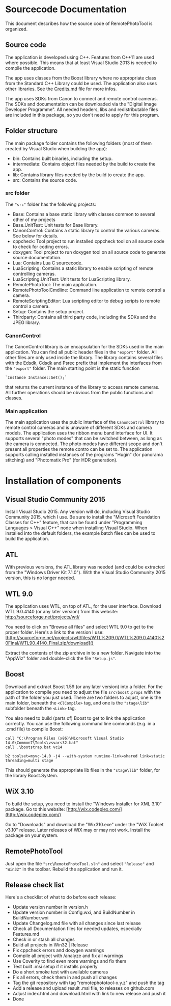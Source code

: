 # Sourcecode Documentation #

This document describes how the source code of RemotePhotoTool is organized.

## Source code ##

The application is developed using C++. Features from C++11 are used where possible. This means that at least Visual Studio 2013 is needed to compile the application.

The app uses classes from the Boost library where no appropriate class from the Standard
C++ Library could be used. The application also uses other libraries. See the
[Credits.md](Credits.md) file for more infos.

The app uses SDKs from Canon to connect and remote control cameras. The SDKs and documentation can be downloaded via the "Digital Image Developer Programme". All needed headers, libs and redistributable files are included in this package, so you don't need to apply for this program.

## Folder structure ##

The main package folder contains the following folders (most of them created by Visual Studio when
building the app):

- bin: Contains built binaries, including the setup.
- intermediate: Contains object files needed by the build to create the app.
- lib: Contains library files needed by the build to create the app.
- src: Contains the source code.

### src folder ###

The `"src"` folder has the following projects:

- Base: Contains a base static library with classes common to several other of my projects
- Base.UnitTest: Unit tests for Base library.
- CanonControl: Contains a static library to control the various cameras. See below for details.
- cppcheck: Tool project to run installed cppcheck tool on all source code to check for coding errors.
- doxygen: Tool project to run doxygen tool on all source code to generate source documentation.
- Lua: Contains Lua C sourcecode.
- LuaScripting: Contains a static library to enable scripting of remote controlling cameras.
- LuaScripting.UnitTest: Unit tests for LuaScripting library.
- RemotePhotoTool: The main application.
- RemotePhotoToolCmdline: Command line application to remote control a camera.
- RemoteScriptingEditor: Lua scripting editor to debug scripts to remote control a camera.
- Setup: Contains the setup project.
- Thirdparty: Contains all third party code, including the SDKs and the JPEG library.

### CanonControl ###

The CanonControl library is an encapsulation for the SDKs used in the main application. You
can find all public header files in the `"export"` folder. All other files are only used inside
the library. The library contains several files with the Edsdk, Cdsdk and Psrec prefix that
implement the interfaces from the `"export"` folder. The main starting point is the static
function

    `Instance Instance::Get();`

that returns the current instance of the library to access remote cameras. All further operations
should be obvious from the public functions and classes.   

### Main application ###

The main application uses the public interface of the `CanonControl` library to remote control
cameras and is unaware of different SDKs and camera models. The application uses the ribbon menu
band interface for UI. It supports several "photo modes" that can be switched between, as long
as the camera is connected. The photo modes have different scope and don't present all properties
the remote contro can be set to. The application supports calling installed instances of the
programs "Hugin" (for panorama stitching) and "Photomatix Pro" (for HDR generation).

# Installation of components #

## Visual Studio Community 2015 ##

Install Visual Studio 2015. Any version will do, including Visual Studio Community 2015, which
I use. Be sure to install the "Microsoft Foundation Classes for C++" feature, that can be found
under "Programming Languages > Visual C++" node when installing Visual Studio.
When installed into the default folders, the example batch files can be used to build the
application.

## ATL ##

With previous versions, the ATL library was needed (and could be extracted from the "Windows
Driver Kit 7.1.0"). With the Visual Studio Community 2015 version, this is no longer needed.

## WTL 9.0 ##

The application uses WTL, on top of ATL, for the user interface. Download WTL 9.0.4140 (or any
later version) from this website:
http://sourceforge.net/projects/wtl/

You need to click on "Browse all files" and select WTL 9.0 to get to the proper folder. Here's
a link to the version I use:
[http://sourceforge.net/projects/wtl/files/WTL%209.0/WTL%209.0.4140%20Final/WTL90_4140_Final.zip/download]()

Extract the contents of the zip archive in to a new folder. Navigate into the "AppWiz" folder and
double-click the file `"Setup.js"`.

## Boost ##

Download and extract Boost 1.59 (or any later version) into a folder. For the application to compile
you need to adjust the file `src\boost.props` with the path of the folder you just used. There are two
folders to adjust, one is the main folder, beneath the `<ClCompile>` tag, and one is the `"stage\lib"`
subfolder beneath the `<Link>` tag.

You also need to build (parts of) Boost to get to link the application correctly. You can use the
following command line commands (e.g. in a .cmd file) to compile Boost:

    call "C:\Program Files (x86)\Microsoft Visual Studio 14.0\Common7\Tools\vsvars32.bat"
    call .\bootstrap.bat vc14

    b2 toolset=msvc-14.0 -j4 --with-system runtime-link=shared link=static threading=multi stage

This should generate the appropriate lib files in the `"stage\lib"` folder, for the library
Boost.System.

## WiX 3.10 ##

To build the setup, you need to install the "Windows Installer for XML 3.10" package. Go to this
website:
[http://wix.codeplex.com/](http://wix.codeplex.com/)

Go to "Downloads" and download the "Wix310.exe" under the "WiX Toolset v3.10" release. Later releases
of WiX may or may not work. Install the package on your system.

## RemotePhotoTool ##

Just open the file `"src\RemotePhotoTool.sln"` and select `"Release"` and `"Win32"` in the toolbar.
Rebuild the application and run it.

## Release check list ##

Here's a checklist of what to do before each release:

- Update version number in version.h
- Update version number in Config.wxi, and BuildNumber in BuildNumber.wxi
- Update Changelog.md file with all changes since last release
- Check all Documentation files for needed updates, especially Features.md
- Check in or stash all changes
- Build all projects in Win32 | Release
- Fix cppcheck errors and doxygen warnings
- Compile all project with /analyze and fix all warnings
- Use Coverity to find even more warnings and fix them
- Test built .msi setup if it installs properly
- Do a short smoke test with available cameras
- Fix all errors, check them in and push all changes
- Tag the git repository with tag "remotephototool-x.y.z" and push the tag
- Add a release and upload result .msi file, to releases on github.com
- Adjust index.html and download.html with link to new release and push it
- Done
